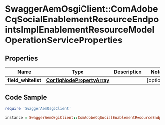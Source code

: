 # SwaggerAemOsgiClient::ComAdobeCqSocialEnablementResourceEndpointsImplEnablementResourceModelOperationServiceProperties

## Properties

Name | Type | Description | Notes
------------ | ------------- | ------------- | -------------
**field_whitelist** | [**ConfigNodePropertyArray**](ConfigNodePropertyArray.md) |  | [optional] 

## Code Sample

```ruby
require 'SwaggerAemOsgiClient'

instance = SwaggerAemOsgiClient::ComAdobeCqSocialEnablementResourceEndpointsImplEnablementResourceModelOperationServiceProperties.new(field_whitelist: null)
```



